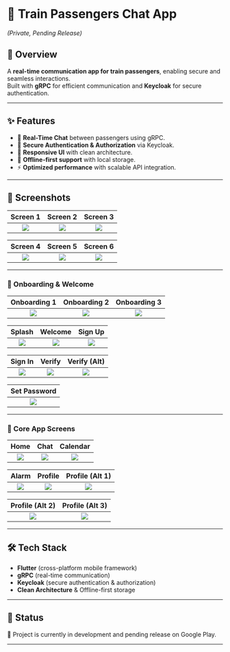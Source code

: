 # 🚆 Train Passengers Chat App  
*(Private, Pending Release)*  

## 🚀 Overview
A **real-time communication app for train passengers**, enabling secure and seamless interactions.  
Built with **gRPC** for efficient communication and **Keycloak** for secure authentication.  

---

## ✨ Features
- 💬 **Real-Time Chat** between passengers using gRPC.  
- 🔐 **Secure Authentication & Authorization** via Keycloak.  
- 📱 **Responsive UI** with clean architecture.  
- 🔄 **Offline-first support** with local storage.  
- ⚡ **Optimized performance** with scalable API integration.  

---

## 📸 Screenshots  

| Screen 1 | Screen 2 | Screen 3 |
|:--------:|:--------:|:--------:|
| ![](assets/9shots_so.png) | ![](assets/65shots_so.png) | ![](assets/307shots_so.png) |

| Screen 4 | Screen 5 | Screen 6 |
|:--------:|:--------:|:--------:|
| ![](assets/491shots_so.png) | ![](assets/565shots_so.png) | ![](assets/817shots_so.png) |

---

### 🔹 Onboarding & Welcome
| Onboarding 1 | Onboarding 2 | Onboarding 3 |
|:------------:|:------------:|:------------:|
| ![](assets/onboarding1.png) | ![](assets/onboarding2.png) | ![](assets/onboarding3.png) |

| Splash | Welcome | Sign Up |
|:------:|:-------:|:-------:|
| ![](assets/splash%20screen.png) | ![](assets/welcome.png) | ![](assets/Sign%20up.png) |

| Sign In | Verify | Verify (Alt) |
|:-------:|:------:|:------------:|
| ![](assets/Sign%20in.png) | ![](assets/Verify.png) | ![](assets/Verify-1.png) |

| Set Password |
|:------------:|
| ![](assets/Set%20Password.png) |

---

### 🔹 Core App Screens
| Home | Chat | Calendar |
|:----:|:----:|:--------:|
| ![](assets/Home.png) | ![](assets/chat.png) | ![](assets/calender.png) |

| Alarm | Profile | Profile (Alt 1) |
|:-----:|:-------:|:---------------:|
| ![](assets/Alarm.png) | ![](assets/Profile.png) | ![](assets/profile1.jpg) |

| Profile (Alt 2) | Profile (Alt 3) |
|:---------------:|:---------------:|
| ![](assets/profile2.jpg) | ![](assets/profile3.jpg) |

---

## 🛠 Tech Stack
- **Flutter** (cross-platform mobile framework)  
- **gRPC** (real-time communication)  
- **Keycloak** (secure authentication & authorization)  
- **Clean Architecture** & Offline-first storage  

---

## 📂 Status
🚧 Project is currently in development and pending release on Google Play.  

---
